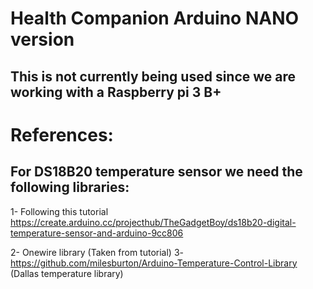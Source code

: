 # Health Companion Arduino NANO version

## This is not currently being used since we are working with a Raspberry pi 3 B+

# References:

## For DS18B20 temperature sensor we need the following libraries:

1- Following this tutorial
https://create.arduino.cc/projecthub/TheGadgetBoy/ds18b20-digital-temperature-sensor-and-arduino-9cc806

2- Onewire library (Taken from tutorial)
3-https://github.com/milesburton/Arduino-Temperature-Control-Library (Dallas temperature library)
